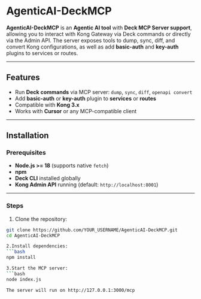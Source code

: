 # AgenticAI-DeckMCP

**AgenticAI-DeckMCP** is an **Agentic AI tool** with **Deck MCP Server support**, allowing you to interact with Kong Gateway via Deck commands or directly via the Admin API. The server exposes tools to dump, sync, diff, and convert Kong configurations, as well as add **basic-auth** and **key-auth** plugins to services or routes.

---

## Features

- Run **Deck commands** via MCP server: `dump`, `sync`, `diff`, `openapi convert`
- Add **basic-auth** or **key-auth** plugin to **services** or **routes**
- Compatible with **Kong 3.x**
- Works with **Cursor** or any MCP-compatible client

---

## Installation

### Prerequisites

- **Node.js >= 18** (supports native `fetch`)
- **npm**
- **Deck CLI** installed globally
- **Kong Admin API** running (default: `http://localhost:8001`)

---

### Steps

1. Clone the repository:

```bash
git clone https://github.com/YOUR_USERNAME/AgenticAI-DeckMCP.git
cd AgenticAI-DeckMCP

2.Install dependencies:
```bash
npm install

3.Start the MCP server:
```bash
node index.js

The server will run on http://127.0.0.1:3000/mcp

